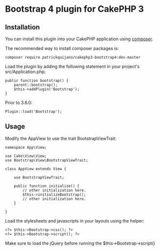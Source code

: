 # Bootstrap 4 plugin for CakePHP 3

## Installation

You can install this plugin into your CakePHP application using [composer](https://getcomposer.org).

The recommended way to install composer packages is:

```
composer require patrickquijano/cakephp3-bootstrap4:dev-master
```

Load the plugin by adding the following statement in your project's src/Application.php:

```
public function bootstrap() {
    parent::bootstrap();
    $this->addPlugin('Bootstrap');
}
```

Prior to 3.6.0:

```
Plugin::load('Bootstrap');
```

## Usage

Modify the AppView to use the trait BootstrapViewTrait:

```
namespace App\View;

use Cake\View\View;
use Bootstrap\View\BootstrapViewTrait;

class AppView extends View {

    use BootstrapViewTrait;

    public function initialize() {
        // other initialization here.
        $this->initializeBootstrap();
        // other initialization here.
    }

}
```

Load the stylesheets and javascripts in your layouts using the helper:

```
<?= $this->Bootstrap->css(); ?>
<?= $this->Bootstrap->script(); ?>
```

Make sure to load the jQuery before running the $this->Bootstrap->script()